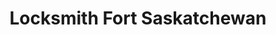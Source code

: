 ---
title: "Locksmith Fort Saskatchewan"
url: /fort-saskatchewan/locksmith-fort-saskatchewan/
shop: locksmith
---